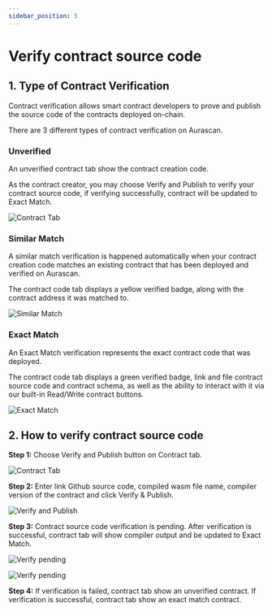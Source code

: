 ```yaml
---
sidebar_position: 5
---
```


# Verify contract source code

## 1. Type of Contract Verification
Contract verification allows smart contract developers to prove and publish the source code of the contracts deployed on-chain.

There are 3 different types of contract verification on Aurascan.

### Unverified
An unverified contract tab show the contract creation code.

As the contract creator, you may choose Verify and Publish to verify your contract source code, if verifying successfully, contract will be updated to Exact Match.

![Contract Tab](/img/aurascan-blc-explorer/contract_tab.PNG)

### Similar Match
A similar match verification is happened automatically when your contract creation code matches an existing contract that has been deployed and verified on Aurascan.

The contract code tab displays a yellow verified badge, along with the contract address it was matched to.

![Similar Match](/img/aurascan-blc-explorer/similar_match.PNG)

### Exact Match
An Exact Match verification represents the exact contract code that was deployed.

The contract code tab displays a green verified badge, link and file contract source code and contract schema, as well as the ability to interact with it via our built-in Read/Write contract buttons.

![Exact Match](/img/aurascan-blc-explorer/exact_match.PNG)

## 2. How to verify contract source code
**Step 1:** Choose Verify and Publish button on Contract tab.

![Contract Tab](/img/aurascan-blc-explorer/contract_tab.PNG)

**Step 2:** Enter link Github source code, compiled wasm file name, compiler version of the contract and click Verify & Publish.

![Verify and Publish](/img/aurascan-blc-explorer/verify_and_publish.PNG)

**Step 3:** Contract source code verification is pending. After verification is successful, contract tab will show compiler output and be updated to Exact Match.

![Verify pending](/img/aurascan-blc-explorer/verification_pending.PNG)

![Verify pending](/img/aurascan-blc-explorer/verification_pending_tab.PNG)

**Step 4:** If verification is failed, contract tab show an unverified contract. If verification is successful, contract tab show an exact match contract.
